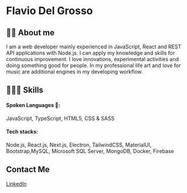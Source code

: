 # Flavio Del Grosso

## ✍🏼 About me 

I am a web developer mainly experienced in JavaScript, React and REST API applications with Node.js.
I can apply my knowledge and skills for continuous improvement.
I love innovations, experimental activities and doing something good for people.
In my professional life art and love for music are additional engines in my developing workflow.

## 👨🏼‍💻 Skills
#### Spoken Languages 👅: 
JavaScript, TypeScript, HTML5, CSS & SASS

#### Tech stacks:
Node.js, React.js, Next.js, Electron, TailwindCSS, MaterialUI, Bootstrap,MySQL, Microsoft SQL Server, MongoDB, Docker, Firebase

## Contact Me 

[LinkedIn](https://www.linkedin.com/in/flavio-del-grosso)
